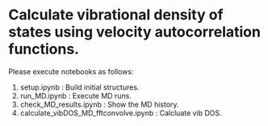 # Calculate vibrational density of states using velocity autocorrelation functions.

Please execute notebooks as follows:

1. setup.ipynb : Build initial structures.
2. run_MD.ipynb : Execute MD runs.
3. check_MD_results.ipynb : Show the MD history.
4. calculate_vibDOS_MD_fftconvolve.ipynb : Calcluate vib DOS.

